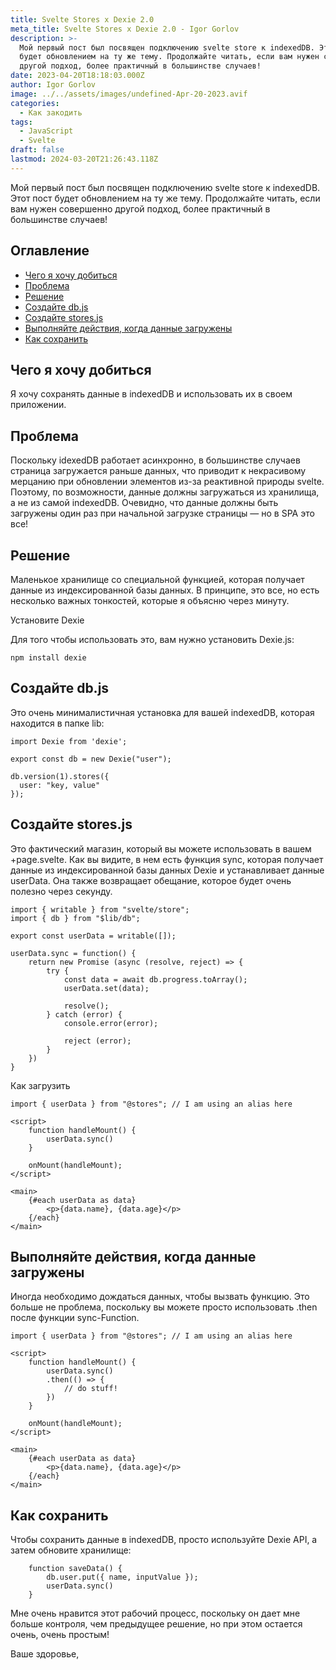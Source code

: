 ```yaml
---
title: Svelte Stores x Dexie 2.0
meta_title: Svelte Stores x Dexie 2.0 - Igor Gorlov
description: >-
  Мой первый пост был посвящен подключению svelte store к indexedDB. Этот пост
  будет обновлением на ту же тему. Продолжайте читать, если вам нужен совершенно
  другой подход, более практичный в большинстве случаев!
date: 2023-04-20T18:18:03.000Z
author: Igor Gorlov
image: ../../assets/images/undefined-Apr-20-2023.avif
categories:
  - Как закодить
tags:
  - JavaScript
  - Svelte
draft: false
lastmod: 2024-03-20T21:26:43.118Z
---
```


Мой первый пост был посвящен подключению svelte store к indexedDB. Этот пост будет обновлением на ту же тему. Продолжайте читать, если вам нужен совершенно другой подход, более практичный в большинстве случаев!

<!-- wp:rank-math/toc-block {"title":"Оглавление","headings":[{"key":"dc14eab5-fca9-4722-9f80-d71f6bbfeeaa","content":"Чего я хочу добиться","level":2,"link":"#чего-я-хочу-добиться","disable":false,"isUpdated":false,"isGeneratedLink":true},{"key":"72007409-27fd-438c-a989-c9619994c613","content":"Проблема","level":2,"link":"#проблема","disable":false,"isUpdated":false,"isGeneratedLink":true},{"key":"5c5701a8-802c-4ece-bbec-71c7b0bbc6d7","content":"Решение","level":2,"link":"#решение","disable":false,"isUpdated":false,"isGeneratedLink":true},{"key":"42f6e725-f409-471d-817e-ac2561f227d9","content":"Создайте db.js","level":2,"link":"#создайте-db-js","disable":false,"isUpdated":false,"isGeneratedLink":true},{"key":"d741ce15-b509-468d-b1d7-d876707a259e","content":"Создайте stores.js","level":2,"link":"#создайте-stores-js","disable":false,"isUpdated":false,"isGeneratedLink":true},{"key":"2e627457-f5c2-4a1d-a5f2-b8fa9d707b73","content":"Выполняйте действия, когда данные загружены","level":2,"link":"#выполняйте-действия-когда-данные-загружены","disable":false,"isUpdated":false,"isGeneratedLink":true},{"key":"7fd92d39-0666-4112-8269-a7fda28cb259","content":"Как сохранить","level":2,"link":"#как-сохранить","disable":false,"isUpdated":false,"isGeneratedLink":true}],"listStyle":"ul"} -->
<div class="wp-block-rank-math-toc-block" id="rank-math-toc"><h2>Оглавление</h2><nav><ul><li class=""><a href="#чего-я-хочу-добиться">Чего я хочу добиться</a></li><li class=""><a href="#проблема">Проблема</a></li><li class=""><a href="#решение">Решение</a></li><li class=""><a href="#создайте-db-js">Создайте db.js</a></li><li class=""><a href="#создайте-stores-js">Создайте stores.js</a></li><li class=""><a href="#выполняйте-действия-когда-данные-загружены">Выполняйте действия, когда данные загружены</a></li><li class=""><a href="#как-сохранить">Как сохранить</a></li></ul></nav></div>
<!-- /wp:rank-math/toc-block -->

<h2 class="wp-block-heading" id="чего-я-хочу-добиться">Чего я хочу добиться</h2>

Я хочу сохранять данные в indexedDB и использовать их в своем приложении.

<h2 class="wp-block-heading" id="проблема">Проблема</h2>

Поскольку idexedDB работает асинхронно, в большинстве случаев страница загружается раньше данных, что приводит к некрасивому мерцанию при обновлении элементов из-за реактивной природы svelte. Поэтому, по возможности, данные должны загружаться из хранилища, а не из самой indexedDB. Очевидно, что данные должны быть загружены один раз при начальной загрузке страницы — но в SPA это все!

<h2 class="wp-block-heading" id="решение">Решение</h2>

Маленькое хранилище со специальной функцией, которая получает данные из индексированной базы данных. В принципе, это все, но есть несколько важных тонкостей, которые я объясню через минуту.

Установите Dexie

Для того чтобы использовать это, вам нужно установить Dexie.js:

<!-- wp:code -->
<pre class="wp-block-code"><code lang="bash" class="language-bash">npm install dexie
</code></pre>
<!-- /wp:code -->

<h2 class="wp-block-heading" id="создайте-db-js">Создайте db.js</h2>

Это очень минималистичная установка для вашей indexedDB, которая находится в папке lib:

<!-- wp:code -->
<pre class="wp-block-code"><code lang="javascript" class="language-javascript">import Dexie from 'dexie';

export const db = new Dexie("user");

db.version(1).stores({
  user: "key, value"
});
</code></pre>
<!-- /wp:code -->

<h2 class="wp-block-heading" id="создайте-stores-js">Создайте stores.js</h2>

Это фактический магазин, который вы можете использовать в вашем +page.svelte. Как вы видите, в нем есть функция sync, которая получает данные из индексированной базы данных Dexie и устанавливает данные userData. Она также возвращает обещание, которое будет очень полезно через секунду.

<!-- wp:code -->
<pre class="wp-block-code"><code lang="javascript" class="language-javascript">import { writable } from "svelte/store";
import { db } from "$lib/db";

export const userData = writable([]);

userData.sync = function() {
    return new Promise (async (resolve, reject) =&gt; {
        try {
            const data = await db.progress.toArray();
            userData.set(data);

            resolve();
        } catch (error) {
            console.error(error);

            reject (error);
        }
    })
}
</code></pre>
<!-- /wp:code -->

Как загрузить

<!-- wp:code -->
<pre class="wp-block-code"><code lang="javascript" class="language-javascript">import { userData } from "@stores"; // I am using an alias here

&lt;script&gt;
    function handleMount() {
        userData.sync()
    }

    onMount(handleMount);
&lt;/script&gt;

&lt;main&gt;
    {#each userData as data}
        &lt;p&gt;{data.name}, {data.age}&lt;/p&gt;
    {/each}
&lt;/main&gt;
</code></pre>
<!-- /wp:code -->

<h2 class="wp-block-heading" id="выполняйте-действия-когда-данные-загружены">Выполняйте действия, когда данные загружены</h2>

Иногда необходимо дождаться данных, чтобы вызвать функцию. Это больше не проблема, поскольку вы можете просто использовать .then после функции sync-Function.

<!-- wp:code -->
<pre class="wp-block-code"><code lang="javascript" class="language-javascript">import { userData } from "@stores"; // I am using an alias here

&lt;script&gt;
    function handleMount() {
        userData.sync()
        .then(() =&gt; {
            // do stuff!
        })
    }

    onMount(handleMount);
&lt;/script&gt;

&lt;main&gt;
    {#each userData as data}
        &lt;p&gt;{data.name}, {data.age}&lt;/p&gt;
    {/each}
&lt;/main&gt;
</code></pre>
<!-- /wp:code -->

<h2 class="wp-block-heading" id="как-сохранить">Как сохранить</h2>

Чтобы сохранить данные в indexedDB, просто используйте Dexie API, а затем обновите хранилище:

<!-- wp:code -->
<pre class="wp-block-code"><code lang="javascript" class="language-javascript">    function saveData() {
        db.user.put({ name, inputValue });
        userData.sync()
    }
</code></pre>
<!-- /wp:code -->

Мне очень нравится этот рабочий процесс, поскольку он дает мне больше контроля, чем предыдущее решение, но при этом остается очень, очень простым!

Ваше здоровье,

